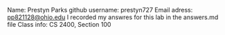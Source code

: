 Name: Prestyn Parks 
github username: prestyn727
Email adress: pp821128@ohio.edu
I recorded my answres for this lab in the answers.md file
Class info: CS 2400, Section 100
